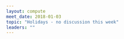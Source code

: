 ```yaml
---
layout: compute
meet_date: 2018-01-03
topic: "Holidays - no discussion this week"
leaders: ""
---
```


